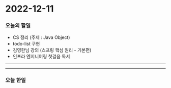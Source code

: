 2022-12-11
==========

### 오늘의 할일
* CS 정리 (주제 : Java Object)
* todo-list 구현
* 김영한님 강의 (스프링 핵심 원리 - 기본편)
* 인프라 엔지니어링 첫걸음 독서
<hr/>
<hr/>

### 오늘 한일